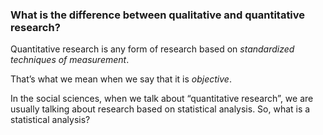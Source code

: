 ### What is the difference between qualitative and quantitative research?

Quantitative research is any form of research based on *standardized techniques of measurement*.

That’s what we mean when we say that it is *objective*.

In the social sciences, when we talk about “quantitative research”, we are usually talking about research based on statistical analysis. So, what is a statistical analysis?